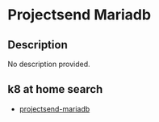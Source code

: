 # Projectsend Mariadb

## Description

No description provided.

## k8 at home search

- [projectsend-mariadb](https://nanne.dev/k8s-at-home-search/#/projectsend-mariadb)
